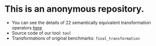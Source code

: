 # This is an anonymous repository.

- You can see the details of 22 semantically equivalent transformation operators [here](operators.pdf)
- Source code of our tool: `tool`
- Transformations of original benchmarks: `final_transformation`
